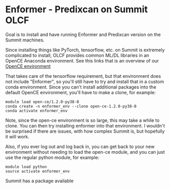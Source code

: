 # Enformer - Predixcan on Summit OLCF

Goal is to install and have running Enformer and Predixcan version on the Summit machines.


Since installing things like PyTorch, tensorflow, etc. on Summit is extremely complicated to install, OLCF provides common ML/DL libraries in an OpenCE Anaconda environment. 
See this links that is an overview of our [OpenCE environment](https://docs.olcf.ornl.gov/software/analytics/ibm-wml-ce.html)

That takes care of the tensorflow requirement, but that environment does not include "Enformer", so you'll still have to try and install that in a custom conda environment. 
Since you can't install additional packages into the default OpenCE environment, you'll have to make a clone, for example:

```
module load open-ce/1.2.0-py38-0
conda create -n enformer_env --clone open-ce-1.2.0-py38-0
conda activate enformer_env
```

Note, since the open-ce environment is so large, this may take a while to clone. You can then try installing enformer into that environment. 
I wouldn't be surprised if there are issues, with how complex Summit is, but hopefully it will work.

Also, if you ever log out and log back in, you can get back to your new environment without needing to load the open-ce module, and you can just use the regular python module, for example:

```
module load python
source activate enformer_env
```
Summit has a package available
